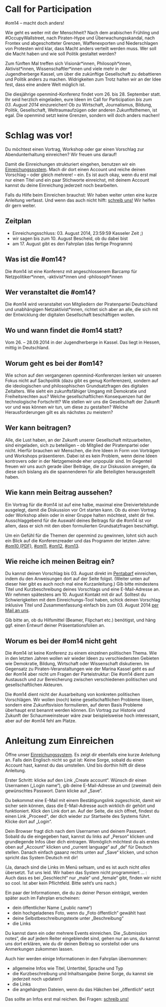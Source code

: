 # Call for Par&shy;tici&shy;pation

\#om14 – macht doch anders!

Wie geht es weiter mit der Menschheit?
Nach dem arabischen Frühling und #OccupyWallstreet, nach Piraten-Hype und Überwachungsskandal, nach Frontex und abgeschotteter Grenzen, Waffenexporten und Niederschlagen von Protesten wird klar, dass Macht anders verteilt werden muss.
Wer soll die Macht haben und wie soll Politik gestaltet werden?

Zum fünften Mal treffen sich Visionär\*innen, Philosoph\*innen, Aktivist\*innen, Wissenschaftler\*innen und viele mehr in der Jugendherberge Kassel, um über die zukünftige Gesellschaft zu debattieren und Politik anders zu machen.
Widrigkeiten zum Trotz halten wir an der Idee fest, dass eine andere Welt möglich ist.

Die diesjährige openmind-Konferenz findet vom 26. bis 28. September statt.
Ihr seid herzlich eingeladen, eure Ideen im Call for Participation _bis zum 03. August 2014_ einzureichen!
Ob zu Wirtschaft, Journalismus, Bildung, Politik, Gesellschaft, Weltraumaufzügen oder anderen Zukunftsthemen, ist egal.
Die openmind setzt keine Grenzen, sondern will doch anders machen!

# Schlag was vor!

Du möchtest einen Vortrag, Workshop oder gar einen Vorschlag zur Abendunterhaltung einreichen?
Wir freuen uns darauf!

Damit die Einreichungen strukturiert eingehen, benutzen wir ein [Einreichungssystem][Barf].
Mach dir dort einen Account und reiche deinen Vorschlag – oder gleich mehrere! – ein.
Es ist auch okay, wenn du erst mal nur einen Titel und ein paar Stichworte einreichst, mit deinem Account kannst du deine Einreichung jederzeit noch bearbeiten.

Falls du Hilfe beim Einreichen brauchst:
Wir haben weiter unten eine kurze Anleitung verfasst.
Und wenn das auch nicht hilft: [schreib uns!](/kontakt/)
Wir helfen dir gern weiter.

## Zeitplan

* Einreichungsschluss: 03. August 2014, 23:59:59 Kasseler Zeit ;)
* wir sagen bis zum 10. August Bescheid, ob du dabei bist
* am 17. August gibt es den Fahrplan (das fertige Programm)

## Was ist die #om14?

Die #om14 ist eine Konferenz mit angeschlossenem Barcamp für Netzpolitiker\*innen, -aktivist\*innen und -philosoph\*innen

## Wer veranstaltet die #om14?

Die #om14 wird veranstaltet von Mitgliedern der Piratenpartei Deutschland und unabhängigen Netzaktivist*innen, richtet sich aber an alle, die sich mit der Entwicklung der digitalen Gesellschaft beschäftigen wollen.

## Wo und wann findet die #om14 statt?

Vom 26. – 28.09.2014 in der Jugendherberge in Kassel.
Das liegt in Hessen, mittig in Deutschland.

## Worum geht es bei der #om14?

Wie schon auf den vergangenen openmind-Konferenzen lenken wir unseren Fokus nicht auf Sachpolitik (dazu gibt es genug Konferenzen), sondern auf die ideologischen und philosophischen Grundsatzfragen des digitalen Zeitalters.
Wie sieht ein zukunftsfähiger Umgang mit Demokratie und Freiheitsrechten aus?
Welche gesellschaftlichen Konsequenzen hat der technologische Fortschritt?
Wie stellen wir uns die Gesellschaft der Zukunft vor und was können wir tun, um diese zu gestalten?
Welche Herausforderungen gilt es als nächstes zu meistern?

## Wer kann beitragen?

Alle, die Lust haben, an der Zukunft unserer Gesellschaft mitzuarbeiten, sind eingeladen, sich zu beteiligen – ob Mitglied der Piratenpartei oder nicht.
Hierfür brauchen wir Menschen, die ihre Ideen in Form von Vorträgen und Workshops präsentieren.
Dabei ist es kein Problem, wenn deine Ideen kontrovers oder in der Netzgemeinde eher unpopulär sind.
Im Gegenteil freuen wir uns auch gerade über Beiträge, die zur Diskussion anregen, da diese sich bislang als die spannenderen für alle Beteiligten herausgestellt haben.

## Wie kann mein Beitrag aussehen?

Ein Vortrag für die #om14 ist auf eine halbe, maximal eine Dreiviertelstunde ausgelegt, damit die Diskussion vor Ort starten kann.
Ob du einen Vortrag oder Workshop allein oder in einer Gruppe halten möchtest, steht dir frei.
Ausschlaggebend für die Auswahl deines Beitrags für die #om14 ist vor allem, dass er sich mit den oben formulierten Grundsatzfragen beschäftigt.

Um ein Gefühl für die Themen der openmind zu gewinnen, lohnt sich auch ein Blick auf die Konferenzreader und das Programm der letzten Jahre:
[#om10 (PDF)](http://11.openmind-konferenz.de/wp-content/uploads/2012/01/om10-final-120106.pdf), [#om11](http://www.heise.de/tp/artikel/35/35722/1.html), [#om12](http://www.heise.de/tp/special/open/default.html), [#om13](https://pentabarf.junge-piraten.de/fahrplan/om13/events.de.html).

## Wie reiche ich meinen Beitrag ein?

Du kannst deinen Vorschlag bis 03. August direkt im [Pentabarf][Barf] einreichen, indem du den Anweisungen dort auf der Seite folgst.
(Weiter unten auf dieser hier gibt es auch noch mal eine Kurzanleitung.)
Gib bitte mindestens Titel und Kurzbeschreibung deines Vorschlags und eine E-Mail-Adresse an.
Wir nehmen spätestens am 10. August Kontakt mit dir auf.
Solltest du Schwierigkeiten mit dem Einreichungs-Tool haben, schick deinen Vorschlag inklusive Titel und Zusammenfassung einfach bis zum 03. August 2014 [per Mail an uns](/kontakt/).

Gib bitte an, ob du Hilfsmittel (Beamer, Flipchart etc.) benötigst, und häng ggf. einen Entwurf deiner Präsentationsfolien an.

## Worum es bei der #om14 nicht geht

Die #om14 ist keine Konferenz zu einem einzelnen politischen Thema.
Wie in den letzten Jahren wollen wir wieder Ideen zu verschiedensten Gebieten wie Demokratie, Bildung, Wirtschaft oder Wissenschaft diskutieren.
Im Gegensatz zu Piraten-Veranstaltungen wie der Marina Kassel geht es auf der #om14 aber nicht um Fragen der Parteistruktur:
Die #om14 dient zum Austausch und zur Bereicherung zwischen verschiedenen politischen und gesellschaftlichen Akteuren.

Die #om14 dient nicht der Ausarbeitung von konkreten politischen Vorschlägen.
Wir wollen (noch) keine gesellschaftlichen Probleme lösen, sondern eine Zukunftsvision formulieren, auf deren Basis Probleme überhaupt erst benannt werden können.
Ein Vortrag zur Historie und Zukunft der Schaumweinsteuer wäre zwar beispielsweise hoch interessant, aber auf der #om14 fehl am Platze.

# Anleitung zum Ein&shy;reichen

Öffne unser [Einreichungssystem][Barf].
Es zeigt dir ebenfalls eine kurze Anleitung an.
Falls dein Englisch nicht so gut ist:
Keine Sorge, sobald du einen Account hast, kannst du das umstellen.
Und bis dorthin hilft dir diese Anleitung.

Erster Schritt: klicke auf den Link „Create account“.
Wünsch dir einen Usernamen („Login name“), gib deine E-Mail-Adresse an und (zweimal) dein gewünschtes Passwort.
Dann klicke auf „Save“.

Du bekommst eine E-Mail mit einem Bestätigungslink zugeschickt, damit wir sicher sein können, dass die E-Mail-Adresse auch wirklich dir gehört und funktioniert.
Klick den Link dort an.
Auf der Seite, die sich öffnet, findest du einen Link „Proceed“, der dich wieder zur Startseite des Systems führt.
Klicke dort auf „Login“.

Dein Browser fragt dich nach dem Usernamen und deinem Passwort.
Sobald du die eingegeben hast, kannst du links auf „Person“ klicken und grundlegende Infos über dich eintragen.
Womöglich möchtest du als erstes oben auf „Account“ klicken und „current language“ auf „de“ für Deutsch stellen.
Danach einfach gaaanz rechts unten auf „Save“ klicken, und schon spricht das System Deutsch mit dir!

(Ja, danach sind die Links im Menü seltsam, und es ist auch nicht _alles_ übersetzt.
Tut uns leid.
Wir haben das System nicht programmiert … :\
Auch dass es bei „Geschlecht“ nur „male“ und „female“ gibt, finden wir nicht so cool.
Ist aber kein Pflichtfeld.
Bitte seht’s uns nach.)

Ein paar der Informationen, die du zu deiner Person einträgst, werden später auch im Fahrplan erscheinen:

* dein öffentlicher Name („public name“)
* dein hochgeladenes Foto, wenn du „Foto öffentlich“ gewählt hast
* deine Selbstbeschreibungstexte unter „Beschreibung“
* die Links

Du kannst dann ein oder mehrere Events einreichen.
Die „Submission notes“, die auf jedem Reiter eingeblendet sind, gehen nur an uns, du kannst uns dort erklären, wie du dir deinen Beitrag so vorstellst oder uns Anmerkungen zukommen lassen.

Auch hier werden einige Informationen in den Fahrplan übernommen:

* allgemeine Infos wie Titel, Untertitel, Sprache und Typ
* die Kurzbeschreibung und Inhaltsangabe (keine Sorge, du kannst sie jederzeit noch updaten!)
* die Links
* die angehängten Dateien, wenn du das Häkchen bei „öffentlich“ setzt

Das sollte an Infos erst mal reichen.
Bei Fragen: [schreib uns!](/kontakt/)

[Barf]: https://pentabarf.junge-piraten.de/submission/om14
